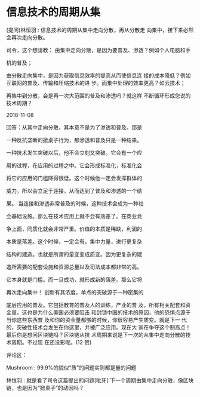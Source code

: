# 信息技术的周期从集

(提问)林恒羽 : 信息技术的周期从集中走向分散，再从分散走 向集中，接下来必然会再次走向分散。

司令，这个想请教： 由集中走向分散，是因为要普及、渗透？例如个人电脑和手

机的普及；

由分散走向集中，是因为获取信息效率的提高从而使信息连 接的成本降低？例如互联网的普及、传输和压缩技术的进 步。而集中处理的效率更高？如云技术；

再集中到分散，会是再一次大范围的普及和渗透吗？就这样 不断循环形成您说的技术周期？

2018-11-08

回答：从其中走向分散，其本意不是为了渗透和普及。那是

一种反抗垄断的掀桌子行为，那渗透和普及只是一种结果。

一种技术发生突破以后，他不会立刻又突破。它会有一个应

用的过程，在应用的过程之中。它会形成标准化，标准化会

将它的应用的门槛降得很低。这个时候他一定会发挥群体的

威力。所以会立足于连接。从而达到了普及和渗透的一个结

果。 当连接和渗透非常普及的时候，这种技术会成为一种社

会基础设施。那么在技术应用上就不会有落差了。在商业竞

争上面，同质化就会非常严重。价值的本质是稀缺，利润的

本质是落差。这个时候，一定会有，集中力量，进行更复杂

结构的建造。也就是所谓的量变变成质变。因为更复杂的建

造所需要的配套设施和资源总量以及司法成本都非常的高。

它本身就是门槛。而一旦成功，就形成新的落差。那么它将

再次走向集中！ 创新有其浓度，单点的突破源于一种密集的

底层应用的普及。它包括教育的普及人的训练，产业的普 及，所有相关配套和资金量。这也是为什么美国必须要阻击 和封锁中国的技术的原因，他的恐惧点源于当你这些东西普 及和你的资金量都够的时候，你很容易产生质变。就是下一 代的，突破性技术会发生在你这里，并被广泛应用。现在大 家在争夺这个制高点！ 最后你是想问区块链吗？区块链从技 术周期来说是下一次的从集中走向分散的技术周期。不过现 在还没影呢。(12 赞)

评论区：

Mushroom : 99.9%的貌似“质”的问题实则都是量的问题

林恒羽 : 就是看了司令这篇提出的问题[呲牙] 下一个周期由集中走向分散，像区块链，也是因为“掀桌子”的动因吗？